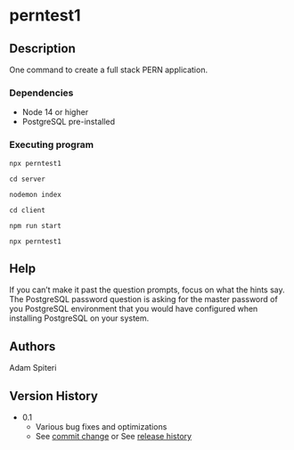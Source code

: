 # perntest1



## Description

One command to create a full stack PERN application.  

### Dependencies
* Node 14 or higher
* PostgreSQL pre-installed




### Executing program
```
npx perntest1

cd server

nodemon index

cd client 

npm run start

npx perntest1
```

## Help

If you can’t make it past the question prompts, focus on what the hints say.  The PostgreSQL password question is asking for the master password of you PostgreSQL environment that you would have configured when installing PostgreSQL on your system.


## Authors


Adam Spiteri

## Version History

* 0.1
    * Various bug fixes and optimizations
    * See [commit change]() or See [release history]()

